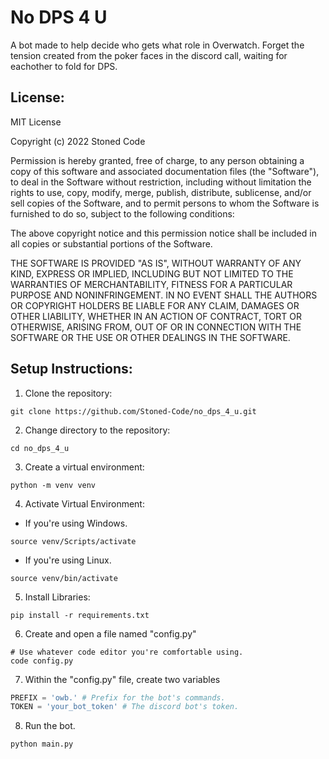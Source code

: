 # No DPS 4 U
A bot made to help decide who gets what role in Overwatch.
Forget the tension created from the poker faces in the discord
call, waiting for eachother to fold for DPS.

## License:
MIT License

Copyright (c) 2022 Stoned Code

Permission is hereby granted, free of charge, to any person obtaining a copy
of this software and associated documentation files (the "Software"), to deal
in the Software without restriction, including without limitation the rights
to use, copy, modify, merge, publish, distribute, sublicense, and/or sell
copies of the Software, and to permit persons to whom the Software is
furnished to do so, subject to the following conditions:

The above copyright notice and this permission notice shall be included in all
copies or substantial portions of the Software.

THE SOFTWARE IS PROVIDED "AS IS", WITHOUT WARRANTY OF ANY KIND, EXPRESS OR
IMPLIED, INCLUDING BUT NOT LIMITED TO THE WARRANTIES OF MERCHANTABILITY,
FITNESS FOR A PARTICULAR PURPOSE AND NONINFRINGEMENT. IN NO EVENT SHALL THE
AUTHORS OR COPYRIGHT HOLDERS BE LIABLE FOR ANY CLAIM, DAMAGES OR OTHER
LIABILITY, WHETHER IN AN ACTION OF CONTRACT, TORT OR OTHERWISE, ARISING FROM,
OUT OF OR IN CONNECTION WITH THE SOFTWARE OR THE USE OR OTHER DEALINGS IN THE
SOFTWARE.

## Setup Instructions:
1. Clone the repository: 
```
git clone https://github.com/Stoned-Code/no_dps_4_u.git
```
2. Change directory to the repository:
```
cd no_dps_4_u
```
3. Create a virtual environment: 
```
python -m venv venv
```
4. Activate Virtual Environment: 

- If you're using Windows.
```
source venv/Scripts/activate
```

- If you're using Linux.
``` 
source venv/bin/activate
```
5. Install Libraries:
```
pip install -r requirements.txt
```
6. Create and open a file named "config.py"
```
# Use whatever code editor you're comfortable using.
code config.py
```
7. Within the "config.py" file, create two variables
```python
PREFIX = 'owb.' # Prefix for the bot's commands.
TOKEN = 'your_bot_token' # The discord bot's token.
```
8. Run the bot.
```
python main.py
```
